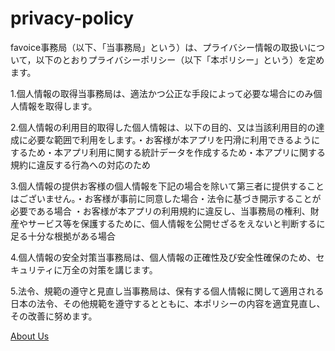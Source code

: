 # privacy-policy
favoice事務局（以下、「当事務局」という）は、プライバシー情報の取扱いについて，以下のとおりプライバシーポリシー（以下「本ポリシー」という）を定めます。

1.個人情報の取得当事務局は、適法かつ公正な手段によって必要な場合にのみ個人情報を取得します。

2.個人情報の利用目的取得した個人情報は、以下の目的、又は当該利用目的の達成に必要な範囲で利用をします。・お客様が本アプリを円滑に利用できるようにするため・本アプリ利用に関する統計データを作成するため・本アプリに関する規約に違反する行為への対応のため

3.個人情報の提供お客様の個人情報を下記の場合を除いて第三者に提供することはございません。・お客様が事前に同意した場合・法令に基づき開示することが必要である場合 ・お客様が本アプリの利用規約に違反し、当事務局の権利、財産やサービス等を保護するために、個人情報を公開せざるをえないと判断するに足る十分な根拠がある場合

4.個人情報の安全対策当事務局は、個人情報の正確性及び安全性確保のため、セキュリティに万全の対策を講じます。

5.法令、規範の遵守と見直し当事務局は、保有する個人情報に関して適用される日本の法令、その他規範を遵守するとともに、本ポリシーの内容を適宜見直し、その改善に努めます。

<a href="terms of service">About Us</a>
